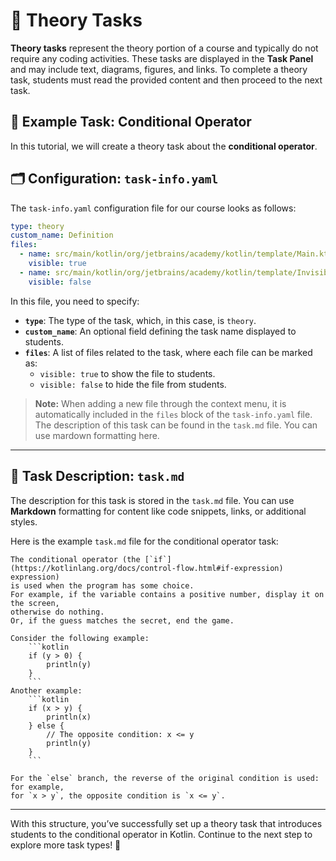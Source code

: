 # 📘 Theory Tasks

**Theory tasks** represent the theory portion of a course and typically do not require any coding activities. 
These tasks are displayed in the **Task Panel** and may include text, diagrams, figures, and links. 
To complete a theory task, students must read the provided content and then proceed to the next task.

## 🔧 Example Task: Conditional Operator

In this tutorial, we will create a theory task about the **conditional operator**.

## 🗂️ Configuration: `task-info.yaml`

The `task-info.yaml` configuration file for our course looks as follows:

```yaml
type: theory
custom_name: Definition
files:
  - name: src/main/kotlin/org/jetbrains/academy/kotlin/template/Main.kt
    visible: true
  - name: src/main/kotlin/org/jetbrains/academy/kotlin/template/InvisibleFile.kt
    visible: false
```

In this file, you need to specify:
- **`type`**: The type of the task, which, in this case, is `theory`.
- **`custom_name`**: An optional field defining the task name displayed to students.
- **`files`**: A list of files related to the task, where each file can be marked as:
    - `visible: true` to show the file to students.
    - `visible: false` to hide the file from students.

> **Note:** When adding a new file through the context menu, it is automatically included in the `files` block of the `task-info.yaml` file.
The description of this task can be found in the `task.md` file. You can use mardown formatting here.

---


## 📝 Task Description: `task.md`

The description for this task is stored in the `task.md` file. 
You can use **Markdown** formatting for content like code snippets, links, or additional styles.

Here is the example `task.md` file for the conditional operator task:

```text
The conditional operator (the [`if`](https://kotlinlang.org/docs/control-flow.html#if-expression) expression)
is used when the program has some choice.
For example, if the variable contains a positive number, display it on the screen,
otherwise do nothing.
Or, if the guess matches the secret, end the game.

Consider the following example:
    ```kotlin
    if (y > 0) {
        println(y)
    }
    ```
Another example:
    ```kotlin
    if (x > y) {
        println(x)
    } else {
        // The opposite condition: x <= y
        println(y)
    }
    ```

For the `else` branch, the reverse of the original condition is used: for example,
for `x > y`, the opposite condition is `x <= y`.
```

---

With this structure, you’ve successfully set up a theory task that introduces students 
to the conditional operator in Kotlin. Continue to the next step to explore more task types! 🚀   